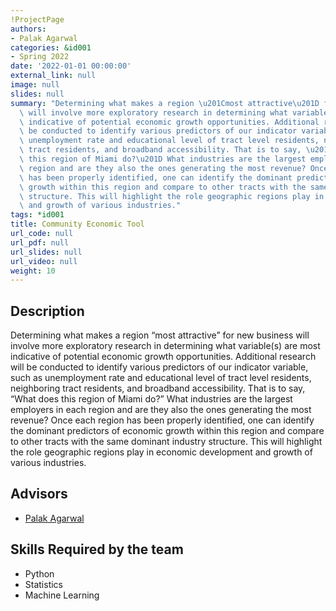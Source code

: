 ```yaml
---
!ProjectPage
authors:
- Palak Agarwal
categories: &id001
- Spring 2022
date: '2022-01-01 00:00:00'
external_link: null
image: null
slides: null
summary: "Determining what makes a region \u201Cmost attractive\u201D for new business\
  \ will involve more exploratory research in determining what variable(s) are most\
  \ indicative of potential economic growth opportunities. Additional research will\
  \ be conducted to identify various predictors of our indicator variable, such as\
  \ unemployment rate and educational level of tract level residents, neighboring\
  \ tract residents, and broadband accessibility. That is to say, \u201CWhat does\
  \ this region of Miami do?\u201D What industries are the largest employers in each\
  \ region and are they also the ones generating the most revenue? Once each region\
  \ has been properly identified, one can identify the dominant predictors of economic\
  \ growth within this region and compare to other tracts with the same dominant industry\
  \ structure. This will highlight the role geographic regions play in economic development\
  \ and growth of various industries."
tags: *id001
title: Community Economic Tool
url_code: null
url_pdf: null
url_slides: null
url_video: null
weight: 10
---
```

## Description

Determining what makes a region “most attractive” for new business will involve more exploratory research in determining what variable(s) are most indicative of potential economic growth opportunities. Additional research will be conducted to identify various predictors of our indicator variable, such as unemployment rate and educational level of tract level residents, neighboring tract residents, and broadband accessibility. That is to say, “What does this region of Miami do?” What industries are the largest employers in each region and are they also the ones generating the most revenue? Once each region has been properly identified, one can identify the dominant predictors of economic growth within this region and compare to other tracts with the same dominant industry structure. This will highlight the role geographic regions play in economic development and growth of various industries.




## Advisors

* [Palak Agarwal](../../../author/palak-agarwal)

## Skills Required by the team


* Python
* Statistics
* Machine Learning